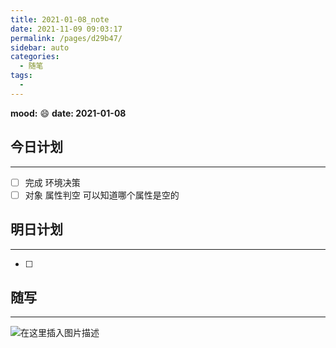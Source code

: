 ```yaml
---
title: 2021-01-08_note
date: 2021-11-09 09:03:17
permalink: /pages/d29b47/
sidebar: auto
categories:
  - 随笔
tags:
  - 
---
```

**mood:** :smile:  																		**date: 2021-01-08**  
## 今日计划  
------
- [ ]  完成 环境决策
- [ ]  对象 属性判空 可以知道哪个属性是空的
## 明日计划  
------
- [ ]  
## 随写 
------

![在这里插入图片描述](D:\project\vscode\gitlab\blog\myBlog\docs\每日随笔\2021-01-08_note.assets\20201117200851801.png)